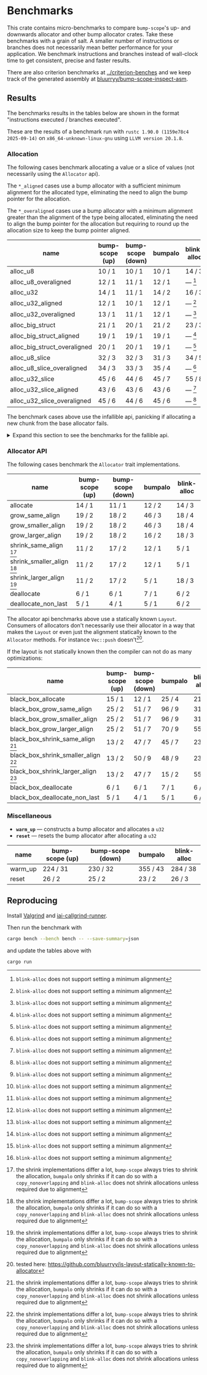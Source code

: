 # Benchmarks

This crate contains micro-benchmarks to compare `bump-scope`'s up- and downwards allocator and other bump allocator crates. Take these benchmarks with a grain of salt. A smaller number of instructions or branches does not necessarily mean better performance for your application. We benchmark instructions and branches instead of wall-clock time to get consistent, precise and faster results.

There are also criterion benchmarks at [../criterion-benches](../criterion-benches) and we keep track of the generated assembly at [bluurryy/bump-scope-inspect-asm](https://github.com/bluurryy/bump-scope-inspect-asm).

## Results

The benchmarks results in the tables below are shown in the format "instructions executed / branches executed".

These are the results of a benchmark run with <!-- version start -->`rustc 1.90.0 (1159e78c4 2025-09-14)` on `x86_64-unknown-linux-gnu` using `LLVM version 20.1.8`<!-- version end -->.

### Allocation

The following cases benchmark allocating a value or a slice of values (not necessarily using the `Allocator` api).

The `*_aligned` cases use a bump allocator with a sufficient minimum alignment for the allocated type, eliminating the need to align the bump pointer for the allocation.

The `*_overaligned` cases use a bump allocator with a minimum alignment greater than the alignment of the type being allocated, eliminating the need to align the bump pointer for the allocation but requiring to round up the allocation size to keep the bump pointer aligned.

<!-- alloc table start -->

| name                         | bump-scope (up) | bump-scope (down) | bumpalo | blink-alloc |
|------------------------------|-----------------|-------------------|---------|-------------|
| alloc_u8                     | 10 / 1          | 10 / 1            | 10 / 1  | 14 / 3      |
| alloc_u8_overaligned         | 12 / 1          | 11 / 1            | 12 / 1  | — [^1]      |
| alloc_u32                    | 14 / 1          | 11 / 1            | 14 / 2  | 16 / 3      |
| alloc_u32_aligned            | 12 / 1          | 10 / 1            | 12 / 1  | — [^1]      |
| alloc_u32_overaligned        | 13 / 1          | 11 / 1            | 12 / 1  | — [^1]      |
| alloc_big_struct             | 21 / 1          | 20 / 1            | 21 / 2  | 23 / 3      |
| alloc_big_struct_aligned     | 19 / 1          | 19 / 1            | 19 / 1  | — [^1]      |
| alloc_big_struct_overaligned | 20 / 1          | 20 / 1            | 19 / 1  | — [^1]      |
| alloc_u8_slice               | 32 / 3          | 32 / 3            | 31 / 3  | 34 / 5      |
| alloc_u8_slice_overaligned   | 34 / 3          | 33 / 3            | 35 / 4  | — [^1]      |
| alloc_u32_slice              | 45 / 6          | 44 / 6            | 45 / 7  | 55 / 8      |
| alloc_u32_slice_aligned      | 43 / 6          | 43 / 6            | 43 / 6  | — [^1]      |
| alloc_u32_slice_overaligned  | 45 / 6          | 44 / 6            | 45 / 6  | — [^1]      |

<!-- alloc table end -->

The benchmark cases above use the infallible api, panicking if allocating a new chunk from the base allocator fails.

<details>
<summary>Expand this section to see the benchmarks for the fallible api.</summary>

<!-- try alloc table start -->

| name                             | bump-scope (up) | bump-scope (down) | bumpalo | blink-alloc |
|----------------------------------|-----------------|-------------------|---------|-------------|
| try_alloc_u8                     | 10 / 1          | 10 / 1            | 10 / 1  | 14 / 3      |
| try_alloc_u8_overaligned         | 12 / 1          | 11 / 1            | 12 / 1  | — [^1]      |
| try_alloc_u32                    | 14 / 1          | 11 / 1            | 14 / 2  | 16 / 3      |
| try_alloc_u32_aligned            | 12 / 1          | 10 / 1            | 12 / 1  | — [^1]      |
| try_alloc_u32_overaligned        | 13 / 1          | 11 / 1            | 12 / 1  | — [^1]      |
| try_alloc_big_struct             | 21 / 1          | 20 / 1            | 21 / 2  | 23 / 3      |
| try_alloc_big_struct_aligned     | 19 / 1          | 19 / 1            | 19 / 1  | — [^1]      |
| try_alloc_big_struct_overaligned | 20 / 1          | 20 / 1            | 19 / 1  | — [^1]      |
| try_alloc_u8_slice               | 32 / 3          | 32 / 3            | 32 / 3  | 34 / 5      |
| try_alloc_u8_slice_overaligned   | 34 / 3          | 33 / 3            | 36 / 4  | — [^1]      |
| try_alloc_u32_slice              | 45 / 6          | 44 / 6            | 45 / 7  | 51 / 8      |
| try_alloc_u32_slice_aligned      | 43 / 6          | 43 / 6            | 43 / 6  | — [^1]      |
| try_alloc_u32_slice_overaligned  | 45 / 6          | 44 / 6            | 45 / 6  | — [^1]      |

<!-- try alloc table end -->

</details>

### Allocator API

The following cases benchmark the `Allocator` trait implementations. 

<!-- allocator_api table start -->

| name                      | bump-scope (up) | bump-scope (down) | bumpalo | blink-alloc |
|---------------------------|-----------------|-------------------|---------|-------------|
| allocate                  | 14 / 1          | 11 / 1            | 12 / 2  | 14 / 3      |
| grow_same_align           | 19 / 2          | 18 / 2            | 46 / 3  | 18 / 4      |
| grow_smaller_align        | 19 / 2          | 18 / 2            | 46 / 3  | 18 / 4      |
| grow_larger_align         | 19 / 2          | 18 / 2            | 16 / 2  | 18 / 3      |
| shrink_same_align [^2]    | 11 / 2          | 17 / 2            | 12 / 1  | 5 / 1       |
| shrink_smaller_align [^2] | 11 / 2          | 17 / 2            | 12 / 1  | 5 / 1       |
| shrink_larger_align [^2]  | 11 / 2          | 17 / 2            | 5 / 1   | 18 / 3      |
| deallocate                | 6 / 1           | 6 / 1             | 7 / 1   | 6 / 2       |
| deallocate_non_last       | 5 / 1           | 4 / 1             | 5 / 1   | 6 / 2       |

<!-- allocator_api table end -->

The allocator api benchmarks above use a statically known `Layout`. Consumers of allocators don't necessarily use their allocator in a way that makes the `Layout` or even just the alignment statically known to the `Allocator` methods. For instance `Vec::push` doesn't[^3].

If the layout is not statically known then the compiler can not do as many optimizations:

<!-- black_box_allocator_api table start -->

| name                                | bump-scope (up) | bump-scope (down) | bumpalo | blink-alloc |
|-------------------------------------|-----------------|-------------------|---------|-------------|
| black_box_allocate                  | 15 / 1          | 12 / 1            | 25 / 4  | 21 / 3      |
| black_box_grow_same_align           | 25 / 2          | 51 / 7            | 96 / 9  | 31 / 6      |
| black_box_grow_smaller_align        | 25 / 2          | 51 / 7            | 96 / 9  | 31 / 6      |
| black_box_grow_larger_align         | 25 / 2          | 51 / 7            | 70 / 9  | 55 / 8      |
| black_box_shrink_same_align [^2]    | 13 / 2          | 47 / 7            | 45 / 7  | 23 / 3      |
| black_box_shrink_smaller_align [^2] | 13 / 2          | 50 / 9            | 48 / 9  | 23 / 3      |
| black_box_shrink_larger_align [^2]  | 13 / 2          | 47 / 7            | 15 / 2  | 55 / 8      |
| black_box_deallocate                | 6 / 1           | 6 / 1             | 7 / 1   | 6 / 2       |
| black_box_deallocate_non_last       | 5 / 1           | 4 / 1             | 5 / 1   | 6 / 2       |

<!-- black_box_allocator_api table end -->

### Miscellaneous

- **`warm_up`** —  constructs a bump allocator and allocates a `u32`
- **`reset`** —  resets the bump allocator after allocating a `u32`

<!-- misc table start -->

| name    | bump-scope (up) | bump-scope (down) | bumpalo  | blink-alloc |
|---------|-----------------|-------------------|----------|-------------|
| warm_up | 224 / 31        | 230 / 32          | 355 / 43 | 284 / 38    |
| reset   | 26 / 2          | 25 / 2            | 23 / 2   | 26 / 3      |

<!-- misc table end -->

[^1]: `blink-alloc` does not support setting a minimum alignment
[^2]: the shrink implementations differ a lot, `bump-scope` always tries to shrink the allocation, `bumpalo` only shrinks if it can do so with a `copy_nonoverlapping` and `blink-alloc` does not shrink allocations unless required due to alignment
[^3]: tested here: <https://github.com/bluurryy/is-layout-statically-known-to-allocator>

## Reproducing

Install [Valgrind] and [iai-callgrind-runner].

Then run the benchmark with
```sh
cargo bench --bench bench -- --save-summary=json
```
and update the tables above with
```sh
cargo run
```

[Valgrind]: https://iai-callgrind.github.io/iai-callgrind/latest/html/installation/prerequisites.html
[iai-callgrind-runner]: https://iai-callgrind.github.io/iai-callgrind/latest/html/installation/iai_callgrind.html